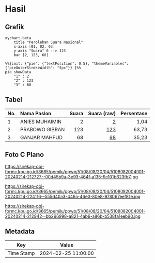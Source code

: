 # Hasil

## Grafik

```mermaid
xychart-beta
    title "Perolehan Suara Nasional"
    x-axis [01, 02, 03]
    y-axis "Suara" 0 --> 123
    bar [2, 123, 68]
```

```mermaid
%%{init: {"pie": {"textPosition": 0.5}, "themeVariables": {"pieOuterStrokeWidth": "5px"}} }%%
pie showData
    "1" : 2
    "2" : 123
    "3" : 68
```

## Tabel

| No. | Nama Paslon    | Suara | Suara (raw) | Persentase |
|:--- |:-------------- | -----:| -----------:| ----------:|
| 1   | ANIES MUHAIMIN | 2     | [2][p-1]    | 1,04       |
| 2   | PRABOWO GIBRAN | 123   | [123][p-2]  | 63,73      |
| 3   | GANJAR MAHFUD  | 68    | [68][p-3]   | 35,23      |


[p-1]: https://github.com/gigit-pemilu/pemilu-2024/blob/main/pilpres/hitung-suara/sub/51-bali/sub/08-buleleng/sub/08-kubutambahan/sub/2004-tajun/sub/001-tps/sub/paslon-1.txt
[p-2]: https://github.com/gigit-pemilu/pemilu-2024/blob/main/pilpres/hitung-suara/sub/51-bali/sub/08-buleleng/sub/08-kubutambahan/sub/2004-tajun/sub/001-tps/sub/paslon-2.txt
[p-3]: https://github.com/gigit-pemilu/pemilu-2024/blob/main/pilpres/hitung-suara/sub/51-bali/sub/08-buleleng/sub/08-kubutambahan/sub/2004-tajun/sub/001-tps/sub/paslon-3.txt

## Foto C Plano

https://sirekap-obj-formc.kpu.go.id/3665/pemilu/ppwp/51/08/08/20/04/5108082004001-20240214-212727--00d45b9a-3e93-464f-a135-9c101b623fb7.jpg

https://sirekap-obj-formc.kpu.go.id/3665/pemilu/ppwp/51/08/08/20/04/5108082004001-20240214-224116--555d40a3-449a-46e3-80e8-978067eef81e.jpg

https://sirekap-obj-formc.kpu.go.id/3665/pemilu/ppwp/51/08/08/20/04/5108082004001-20240214-212942--bb296998-a821-4ab9-a86b-b538fa1eeb90.jpg


## Metadata

| Key        | Value               |
| ---------- | ------------------- |
| Time Stamp | 2024-02-25 11:00:00 |



